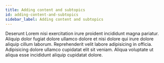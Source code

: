 ```yaml
---
title: Adding content and subtopics
id: adding-content-and-subtopics
sidebar_label: Adding content and subtopics
---
```


Deserunt Lorem nisi exercitation irure proident incididunt magna pariatur. Aliquip dolor fugiat dolore ullamco dolore et nisi dolore qui irure dolore aliquip cillum laborum. Reprehenderit velit labore adipisicing in officia. Adipisicing dolore ullamco cupidatat elit sit veniam. Aliqua voluptate ut aliqua esse incididunt aliquip cupidatat dolore.

